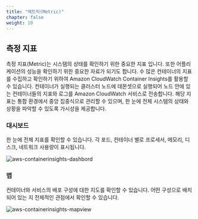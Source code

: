 ```yaml
---
title: "메트릭(Metric)"
chapter: false
weight: 10
---
```


## 측정 지표
측정 지표(Metric)는 시스템의 상태를 확인하기 위한 중요한 지표 입니다. 또한 어플리케이션의 성능을 확인하기 위한 중요한 자료가 되기도 합니다. 수 많은 컨테이너의 지표를 수집하고 확인하기 위하여 Amazon CloudWatch Container Insights를 활용할 수 있습니다. 컨테이너가 실행되는 클러스터 노드에 데몬셋으로 실행되어 노드 안에 있는 컨테이너들의 지표와 로그를 Amazon CloudWatch 서비스로 전송합니다. 해당 지표는 통합 환경에서 중앙 집중식으로 관리할 수 있으며, 한 눈에 전체 시스템의 상태와 상황을 파악할 수 있도록 가시성을 제공합니다.

### 대시보드
한 눈에 전체 지표를 확인할 수 있습니다. 각 포드, 컨테이너 별로 프로세서, 메모리, 디스크, 네트워크 사용량이 표시됩니다.

![aws-containerinsights-dashbord](/images/aws/containerinsights-dashboard.png)

### 맵
컨테이너와 서비스의 배포 구성에 대한 지도를 확인할 수 있습니다. 어떤 구성으로 배치 되어 있는 지 전체적인 관점에서 확인할 수 있습니다.

![aws-containerinsights-mapview](/images/aws/containerinsights-mapview.png)